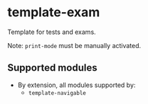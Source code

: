 # template-exam

Template for tests and exams.

Note: `print-mode` must be manually activated.


## Supported modules
- By extension, all modules supported by:
    - `template-navigable`